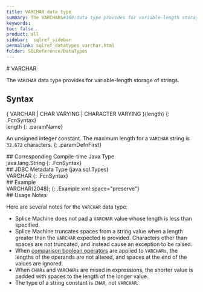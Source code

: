 ```yaml
---
title: VARCHAR data type
summary: The VARCHAR&#160;data type provides for variable-length storage of strings.
keywords:
toc: false
product: all
sidebar:  sqlref_sidebar
permalink: sqlref_datatypes_varchar.html
folder: SQLReference/DataTypes
---
```

<section>
<div class="TopicContent" data-swiftype-index="true" markdown="1">
# VARCHAR

The `VARCHAR` data type provides for variable-length storage of strings.

## Syntax

<div class="fcnWrapperWide" markdown="1">
    { VARCHAR | CHAR VARYING | CHARACTER VARYING }(length)
{: .FcnSyntax}

</div>
<div class="paramList" markdown="1">
length
{: .paramName}

An unsigned integer constant. The maximum length for a `VARCHAR` string
is `32,672` characters.
{: .paramDefnFirst}

</div>
## Corresponding Compile-time Java Type

<div class="fcnWrapperWide" markdown="1">
    java.lang.String
{: .FcnSyntax}

</div>
## JDBC Metadata Type (java.sql.Types)

<div class="fcnWrapperWide" markdown="1">
    VARCHAR
{: .FcnSyntax}

</div>
## Example

<div class="preWrapper" markdown="1">
    VARCHAR(2048);
{: .Example xml:space="preserve"}

</div>
## Usage Notes

Here are several notes for the `VARCHAR` data type:

* Splice Machine does not pad a `VARCHAR` value whose length is less
  than specified.
* Splice Machine truncates spaces from a string value when a length
  greater than the `VARCHAR` expected is provided. Characters other than
  spaces are not truncated, and instead cause an exception to be raised.
* When [comparison boolean operators](sqlref_expressions_boolean.html)
  are applied to `VARCHARs`, the lengths of the operands are not
  altered, and spaces at the end of the values are ignored.
* When `CHARs` and `VARCHARs` are mixed in expressions, the shorter
  value is padded with spaces to the length of the longer value.
* The type of a string constant is `CHAR`, not `VARCHAR`.

</div>
</section>

